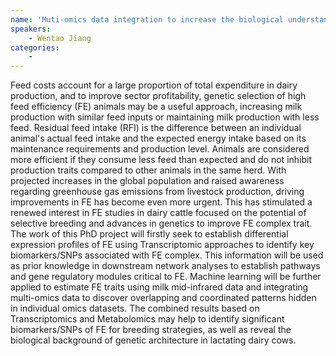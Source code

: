 ```yaml
---
name: 'Muti-omics data integration to increase the biological understanding of feed efficiency in Holstein dairy cows'
speakers:
	- Wentao Jiang
categories:
	-
---
```

Feed costs account for a large proportion of total expenditure in dairy production, and to improve sector profitability, genetic selection of high feed efficiency (FE) animals may be a useful approach, increasing milk production with similar feed inputs or maintaining milk production with less feed.  Residual feed intake (RFI) is the difference between an individual animal's actual feed intake and the expected energy intake based on its maintenance requirements and production level. Animals are considered more efficient if they consume less feed than expected and do not inhibit production traits compared to other animals in the same herd. With projected increases in the global population and raised awareness regarding greenhouse gas emissions from livestock production, driving improvements in FE has become even more urgent. This has stimulated a renewed interest in FE studies in dairy cattle focused on the potential of selective breeding and advances in genetics to improve FE complex trait. The work of this PhD project will firstly seek to establish differential expression profiles of FE using Transcriptomic approaches to identify key biomarkers/SNPs associated with FE complex. This information will be used as prior knowledge in downstream network analyses to establish pathways and gene regulatory modules critical to FE. Machine learning will be further applied to estimate FE traits using milk mid-infrared data and integrating multi-omics data to discover overlapping and coordinated patterns hidden in individual omics datasets. The combined results based on Transcriptomics and Metabolomics may help to identify significant biomarkers/SNPs of FE for breeding strategies, as well as reveal the biological background of genetic architecture in lactating dairy cows.
